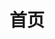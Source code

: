 ---
home: true
layout: BlogHome
icon: home
title: 首页
bgImage: /light/dream.jpg
bgImageDark: /dark/comet.jpg
heroText: 回声嘹亮
tagline: 顺风而呼，声非加疾也，而闻者彰。
heroFullScreen: true
projects:
  - icon: project
    name: 言出法随
    desc: 听其言，观其行
    link: https://doc.iglooblog.top

  - icon: book
    name: 万象课程
    desc: 一粒阳光照肺腑，森罗万象罗心胸
    link: https://course.iglooblog.top

  - icon: link
    name: 花瓣
    desc: 圆尖作瓣得疏密，颜色又染燕脂牢
    link: https://huaban.com/user/flyigloo

  - icon: article
    name: 听潮文库
    desc: 海潮音入佛耳，薰风句达帝听
    link: https://doc.iglooblog.top

footer: 无志之人常立志，有志之人立常志。
---